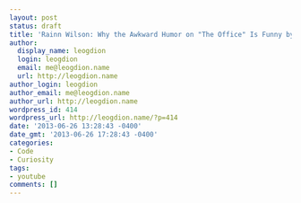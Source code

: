 ```yaml
---
layout: post
status: draft
title: 'Rainn Wilson: Why the Awkward Humor on "The Office" Is Funny by Big Think'
author:
  display_name: leogdion
  login: leogdion
  email: me@leogdion.name
  url: http://leogdion.name
author_login: leogdion
author_email: me@leogdion.name
author_url: http://leogdion.name
wordpress_id: 414
wordpress_url: http://leogdion.name/?p=414
date: '2013-06-26 13:28:43 -0400'
date_gmt: '2013-06-26 17:28:43 -0400'
categories:
- Code
- Curiosity
tags:
- youtube
comments: []
---
```


